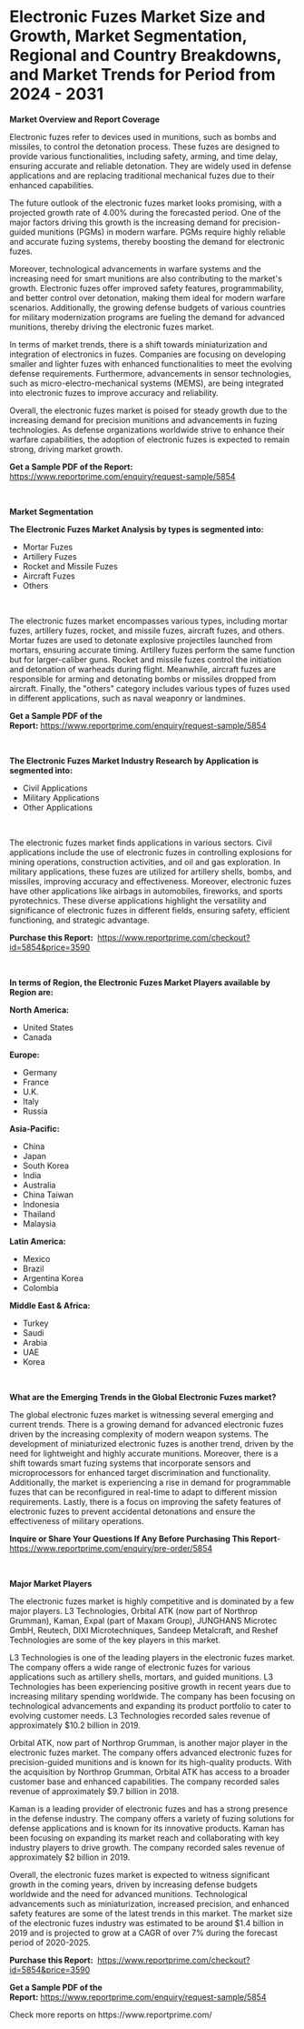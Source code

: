 <p><h1>Electronic Fuzes Market Size and Growth, Market Segmentation, Regional and Country Breakdowns, and Market Trends for Period from 2024 -  2031</h1></p><p><strong>Market Overview and Report Coverage</strong></p>
<p><p>Electronic fuzes refer to devices used in munitions, such as bombs and missiles, to control the detonation process. These fuzes are designed to provide various functionalities, including safety, arming, and time delay, ensuring accurate and reliable detonation. They are widely used in defense applications and are replacing traditional mechanical fuzes due to their enhanced capabilities.</p><p>The future outlook of the electronic fuzes market looks promising, with a projected growth rate of 4.00% during the forecasted period. One of the major factors driving this growth is the increasing demand for precision-guided munitions (PGMs) in modern warfare. PGMs require highly reliable and accurate fuzing systems, thereby boosting the demand for electronic fuzes.</p><p>Moreover, technological advancements in warfare systems and the increasing need for smart munitions are also contributing to the market's growth. Electronic fuzes offer improved safety features, programmability, and better control over detonation, making them ideal for modern warfare scenarios. Additionally, the growing defense budgets of various countries for military modernization programs are fueling the demand for advanced munitions, thereby driving the electronic fuzes market.</p><p>In terms of market trends, there is a shift towards miniaturization and integration of electronics in fuzes. Companies are focusing on developing smaller and lighter fuzes with enhanced functionalities to meet the evolving defense requirements. Furthermore, advancements in sensor technologies, such as micro-electro-mechanical systems (MEMS), are being integrated into electronic fuzes to improve accuracy and reliability.</p><p>Overall, the electronic fuzes market is poised for steady growth due to the increasing demand for precision munitions and advancements in fuzing technologies. As defense organizations worldwide strive to enhance their warfare capabilities, the adoption of electronic fuzes is expected to remain strong, driving market growth.</p></p>
<p><strong>Get a Sample PDF of the Report:</strong> <a href="https://www.reportprime.com/enquiry/request-sample/5854">https://www.reportprime.com/enquiry/request-sample/5854</a></p>
<p>&nbsp;</p>
<p><strong>Market Segmentation</strong></p>
<p><strong>The Electronic Fuzes Market Analysis by types is segmented into:</strong></p>
<p><ul><li>Mortar Fuzes</li><li>Artillery Fuzes</li><li>Rocket and Missile Fuzes</li><li>Aircraft Fuzes</li><li>Others</li></ul></p>
<p>&nbsp;</p>
<p><p>The electronic fuzes market encompasses various types, including mortar fuzes, artillery fuzes, rocket, and missile fuzes, aircraft fuzes, and others. Mortar fuzes are used to detonate explosive projectiles launched from mortars, ensuring accurate timing. Artillery fuzes perform the same function but for larger-caliber guns. Rocket and missile fuzes control the initiation and detonation of warheads during flight. Meanwhile, aircraft fuzes are responsible for arming and detonating bombs or missiles dropped from aircraft. Finally, the "others" category includes various types of fuzes used in different applications, such as naval weaponry or landmines.</p></p>
<p><strong>Get a Sample PDF of the Report:</strong>&nbsp;<a href="https://www.reportprime.com/enquiry/request-sample/5854">https://www.reportprime.com/enquiry/request-sample/5854</a></p>
<p>&nbsp;</p>
<p><strong>The Electronic Fuzes Market Industry Research by Application is segmented into:</strong></p>
<p><ul><li>Civil Applications</li><li>Military Applications</li><li>Other Applications</li></ul></p>
<p>&nbsp;</p>
<p><p>The electronic fuzes market finds applications in various sectors. Civil applications include the use of electronic fuzes in controlling explosions for mining operations, construction activities, and oil and gas exploration. In military applications, these fuzes are utilized for artillery shells, bombs, and missiles, improving accuracy and effectiveness. Moreover, electronic fuzes have other applications like airbags in automobiles, fireworks, and sports pyrotechnics. These diverse applications highlight the versatility and significance of electronic fuzes in different fields, ensuring safety, efficient functioning, and strategic advantage.</p></p>
<p><strong>Purchase this Report:</strong>&nbsp; <a href="https://www.reportprime.com/checkout?id=5854&price=3590">https://www.reportprime.com/checkout?id=5854&price=3590</a></p>
<p>&nbsp;</p>
<p><strong>In terms of Region, the Electronic Fuzes Market Players available by Region are:</strong></p>
<p>
    <p> <strong> North America: </strong>
        <ul>
            <li>United States</li>
            <li>Canada</li>
        </ul>
        </p> 
    <p> <strong> Europe: </strong>
        <ul>
            <li>Germany</li>
            <li>France</li>
            <li>U.K.</li>
            <li>Italy</li>
            <li>Russia</li>
        </ul>
        </p> 
    <p> <strong> Asia-Pacific: </strong>
        <ul>
            <li>China</li>
            <li>Japan</li>
            <li>South Korea</li>
            <li>India</li>
            <li>Australia</li>
            <li>China Taiwan</li>
            <li>Indonesia</li>
            <li>Thailand</li>
            <li>Malaysia</li>
        </ul>
        </p> 
    <p> <strong> Latin America: </strong>
        <ul>
            <li>Mexico</li>
            <li>Brazil</li>
            <li>Argentina Korea</li>
            <li>Colombia</li>
        </ul>
        </p> 
    <p> <strong> Middle East & Africa: </strong>
        <ul>
            <li>Turkey</li>
            <li>Saudi</li>
            <li>Arabia</li>
            <li>UAE</li>
            <li>Korea</li>
        </ul>
    </p>
    </p>
<p>&nbsp;</p>
<p><strong>What are the Emerging Trends in the Global Electronic Fuzes market?</strong></p>
<p><p>The global electronic fuzes market is witnessing several emerging and current trends. There is a growing demand for advanced electronic fuzes driven by the increasing complexity of modern weapon systems. The development of miniaturized electronic fuzes is another trend, driven by the need for lightweight and highly accurate munitions. Moreover, there is a shift towards smart fuzing systems that incorporate sensors and microprocessors for enhanced target discrimination and functionality. Additionally, the market is experiencing a rise in demand for programmable fuzes that can be reconfigured in real-time to adapt to different mission requirements. Lastly, there is a focus on improving the safety features of electronic fuzes to prevent accidental detonations and ensure the effectiveness of military operations.</p></p>
<p><strong>Inquire or Share Your Questions If Any Before Purchasing This Report</strong>- <a href="https://www.reportprime.com/enquiry/pre-order/5854">https://www.reportprime.com/enquiry/pre-order/5854</a></p>
<p>&nbsp;</p>
<p><strong>Major Market Players</strong></p>
<p><p>The electronic fuzes market is highly competitive and is dominated by a few major players. L3 Technologies, Orbital ATK (now part of Northrop Grumman), Kaman, Expal (part of Maxam Group), JUNGHANS Microtec GmbH, Reutech, DIXI Microtechniques, Sandeep Metalcraft, and Reshef Technologies are some of the key players in this market.</p><p>L3 Technologies is one of the leading players in the electronic fuzes market. The company offers a wide range of electronic fuzes for various applications such as artillery shells, mortars, and guided munitions. L3 Technologies has been experiencing positive growth in recent years due to increasing military spending worldwide. The company has been focusing on technological advancements and expanding its product portfolio to cater to evolving customer needs. L3 Technologies recorded sales revenue of approximately $10.2 billion in 2019.</p><p>Orbital ATK, now part of Northrop Grumman, is another major player in the electronic fuzes market. The company offers advanced electronic fuzes for precision-guided munitions and is known for its high-quality products. With the acquisition by Northrop Grumman, Orbital ATK has access to a broader customer base and enhanced capabilities. The company recorded sales revenue of approximately $9.7 billion in 2018.</p><p>Kaman is a leading provider of electronic fuzes and has a strong presence in the defense industry. The company offers a variety of fuzing solutions for defense applications and is known for its innovative products. Kaman has been focusing on expanding its market reach and collaborating with key industry players to drive growth. The company recorded sales revenue of approximately $2 billion in 2019.</p><p>Overall, the electronic fuzes market is expected to witness significant growth in the coming years, driven by increasing defense budgets worldwide and the need for advanced munitions. Technological advancements such as miniaturization, increased precision, and enhanced safety features are some of the latest trends in this market. The market size of the electronic fuzes industry was estimated to be around $1.4 billion in 2019 and is projected to grow at a CAGR of over 7% during the forecast period of 2020-2025.</p></p>
<p><strong>Purchase this Report:</strong>&nbsp;&nbsp;<a href="https://www.reportprime.com/checkout?id=5854&price=3590">https://www.reportprime.com/checkout?id=5854&price=3590</a></p>
<p></p>
<p><strong>Get a Sample PDF of the Report:</strong>&nbsp;<a href="https://www.reportprime.com/enquiry/request-sample/5854">https://www.reportprime.com/enquiry/request-sample/5854</a></p>
<p>Check more reports on https://www.reportprime.com/</p>